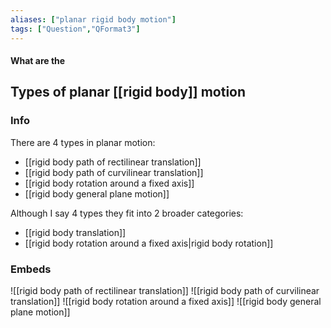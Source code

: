 ```yaml
---
aliases: ["planar rigid body motion"]
tags: ["Question","QFormat3"]
---
```


#### What are the
## Types of planar [[rigid body]] motion
### Info
There are 4 types in planar motion:
- [[rigid body path of rectilinear translation]]
- [[rigid body path of curvilinear translation]]
- [[rigid body rotation around a fixed axis]]
- [[rigid body general plane motion]]

Although I say 4 types they fit into 2 broader categories:
- [[rigid body translation]]
- [[rigid body rotation around a fixed axis|rigid body rotation]]

### Embeds
![[rigid body path of rectilinear translation]]
![[rigid body path of curvilinear translation]]
![[rigid body rotation around a fixed axis]]
![[rigid body general plane motion]]